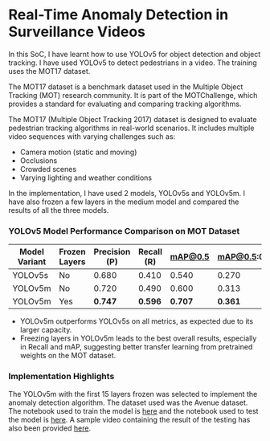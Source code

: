 # Real-Time Anomaly Detection in Surveillance Videos

In this SoC, I have learnt how to use YOLOv5 for object detection and object tracking. I have used YOLOv5 to detect pedestrians in a video. The training uses the MOT17 dataset.

The MOT17 dataset is a benchmark dataset used in the Multiple Object Tracking (MOT) research community. It is part of the MOTChallenge, which provides a standard for evaluating and comparing tracking algorithms.

The MOT17 (Multiple Object Tracking 2017) dataset is designed to evaluate pedestrian tracking algorithms in real-world scenarios. It includes multiple video sequences with varying challenges such as:

*   Camera motion (static and moving)
*   Occlusions
*   Crowded scenes
*   Varying lighting and weather conditions

In the implementation, I have used 2 models, YOLOv5s and YOLOv5m. I have also frozen a few layers in the medium model and compared the results of all the three models. 

### YOLOv5 Model Performance Comparison on MOT Dataset

| Model Variant         | Frozen Layers | Precision (P) | Recall (R) | mAP@0.5 | mAP@0.5:0.95 |
|-----------------------|----------------|---------------|------------|---------|--------------|
| YOLOv5s               | No           | 0.680         | 0.410      | 0.540   | 0.270        |
| YOLOv5m               | No           | 0.720         | 0.490      | 0.600   | 0.313        |
| YOLOv5m               | Yes          | **0.747**     | **0.596**  | **0.707** | **0.361**    |


- YOLOv5m outperforms YOLOv5s on all metrics, as expected due to its larger capacity.
- Freezing layers in YOLOv5m leads to the best overall results, especially in Recall and mAP, suggesting better transfer learning from pretrained weights on the MOT dataset.

### Implementation Highlights
The YOLOv5m with the first 15 layers frozen was selected to implement the anomaly detection algorithm. The dataset used was the Avenue dataset. The notebook used to train the model is [here](./Model_training.ipynb) and the notebook used to test the model is [here](./Model_testing.ipynb). A sample video containing the result of the testing has also been provided [here](./Detection_video.mp4).
